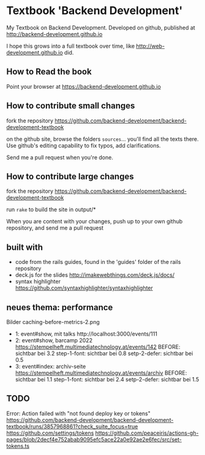 # Textbook 'Backend Development'

My Textbook on Backend Development. Developed on github, published at
http://backend-development.github.io

I hope this grows into a full textbook over time,
like http://web-development.github.io did.

## How to Read the book

Point your browser at
https://backend-development.github.io

## How to contribute small changes

fork the repository
https://github.com/backend-development/backend-development-textbook

on the github site, browse the folders `sources`... you'll find
all the texts there. Use github's editing capability to fix
typos, add clarifications.

Send me a pull request when you're done.

## How to contribute large changes

fork the repository
https://github.com/backend-development/backend-development-textbook

run `rake` to build the site in output/\*

When you are content with your changes, push up to your own github repository,
and send me a pull request

## built with

- code from the rails guides, found in the 'guides' folder of the rails repository
- deck.js for the slides http://imakewebthings.com/deck.js/docs/
- syntax highlighter https://github.com/syntaxhighlighter/syntaxhighlighter


## neues thema: performance

Bilder caching-before-metrics-2.png

- 1: event#show, mit talks http://localhost:3000/events/111
- 2: event#show, barcamp 2022 https://stempelheft.multimediatechnology.at/events/142
BEFORE: sichtbar bei 3.2
step-1-font: sichtbar bei 0.8
setp-2-defer: sichtbar bei 0.5
- 3: event#index: archiv-seite https://stempelheft.multimediatechnology.at/events/archiv
BEFORE: sichtbar bei 1.1
step-1-font: sichtbar bei 2.4
setp-2-defer: sichtbar bei 1.5


## TODO

Error: Action failed with "not found deploy key or tokens"
https://github.com/backend-development/backend-development-textbook/runs/3857968861?check_suite_focus=true
https://github.com/settings/tokens
https://github.com/peaceiris/actions-gh-pages/blob/2decf4e752abab9095efc5ace22a0e92ae2e6fec/src/set-tokens.ts
